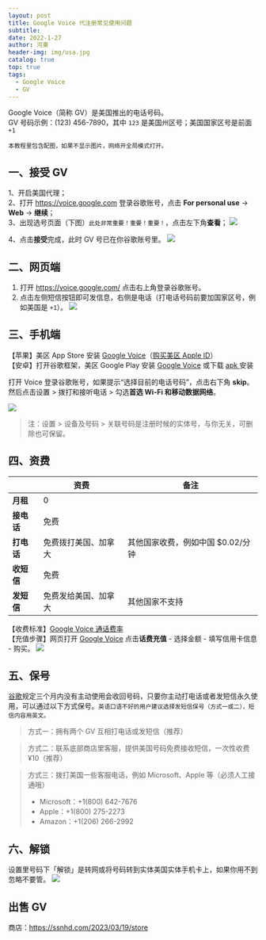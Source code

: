 ```yaml
---
layout: post
title: Google Voice 代注册常见使用问题
subtitle: 
date: 2022-1-27
author: 河東
header-img: img/usa.jpg
catalog: true
top: true
tags:
  - Google Voice
  - GV
---
```



Google Voice（简称 GV）是美国推出的电话号码。\
GV 号码示例：‪(123) 456-7890‬，其中 `123` 是美国州区号；美国国家区号是前面 `+1`

`本教程里包含配图，如果不显示图片，网络开全局模式打开。`

## 一、接受 GV

1、开启美国代理；\
2、打开 <https://voice.google.com> 登录谷歌账号，点击 **For personal use** → **Web** → **继续**；\
3、出现选号页面（下图）`此处非常重要！重要！重要！`，点击左下角**查看**；
![](https://i.imgur.com/s3bmEOU.png)

4、点击**接受**完成，此时 GV 号已在你谷歌账号里。
![](https://i.imgur.com/naiWfji.png)


## 二、网页端
1. 打开 <https://voice.google.com/> 点击右上角登录谷歌账号。
2. 点击左侧短信按钮即可发信息，右侧是电话（打电话号码前要加国家区号，例如美国是 `+1`）。
![](https://i.imgur.com/IrB7dd5.png)

## 三、手机端

【苹果】美区 App Store 安装 [Google Voice](https://apps.apple.com/us/app/google-voice/id318698524)（[购买美区 Apple ID](https://ssnhd.com/2023/03/19/store)）\
【安卓】打开谷歌框架，美区 Google Play 安装 [Google Voice](https://play.google.com/store/apps/details?id=com.google.android.apps.googlevoice&hl=zh&gl=US) 或下载 [apk ](https://apkpure.com/search?q=Google+Voice)安装

打开 Voice 登录谷歌账号，如果提示“选择目前的电话号码”，点击右下角 **skip**。然后点击设置 > 拨打和接听电话 > 勾选**首选 Wi-Fi 和移动数据网络**。

![](https://i.imgur.com/2iGlShu.jpg)
>注：设置 > 设备及号码 > 关联号码是注册时候的实体号，与你无关，可删除也可保留。


  
## 四、资费

|  | 资费 | 备注 |
|---|---|---|
| **月租** | 0 |  |
| **接电话** | 免费 |  |
| **打电话** | 免费拨打美国、加拿大 | 其他国家收费，例如中国 $0.02/分钟 |
| **收短信** | 免费 |  |
| **发短信** | 免费发给美国、加拿大 | 其他国家不支持 |

【收费标准】[Google Voice 通话费率](https://voice.google.com/u/0/rates?pli=1)\
【充值步骤】网页打开 [Google Voice](https://voice.google.com/u/3/billing) 点击**话费充值** - 选择金额 - 填写信用卡信息 - 购买。
![](https://i.imgur.com/5WiCJVa.png)

## 五、保号
[谷歌](https://support.google.com/voice/answer/9230450)规定三个月内没有主动使用会收回号码，只要你主动打电话或者发短信永久使用，可以通过以下方式保号。`英语口语不好的用户建议选择发短信保号（方式一或二），短信内容用英文。`

>方式一：拥有两个 GV 互相打电话或发短信（推荐）

>方式二：联系底部商店里客服，提供美国号码免费接收短信，一次性收费 ¥10（推荐）

>方式三：拨打美国一些客服电话，例如 Microsoft、Apple 等（必须人工接通哦）
>- Microsoft：+1(800) 642-7676
>- Apple：+1(800) 275-2273
>- Amazon：+1(206) 266-2992

## 六、解锁

设置里号码下「解锁」是转网或将号码转到实体美国实体手机卡上，如果你用不到忽略不要管。
![](https://i.imgur.com/ypfY4w3.png)

## 出售 GV

商店：<https://ssnhd.com/2023/03/19/store>



